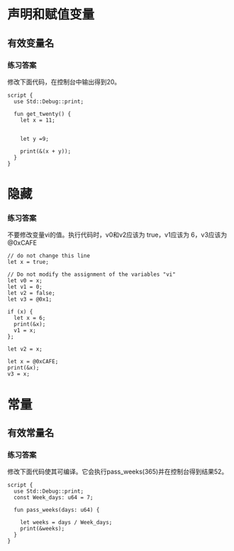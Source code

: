 # 声明和赋值变量
## 有效变量名
### 练习答案
修改下面代码，在控制台中输出得到20。
```
script {
  use Std::Debug::print;

  fun get_twenty() {
    let x = 11;

    
    let y =9;

    print(&(x + y));
  }
}
```

# 隐藏
### 练习答案
不要修改变量vi的值。执行代码时，v0和v2应该为 true，v1应该为 6，v3应该为 @0xCAFE
```
// do not change this line
let x = true;

// Do not modify the assignment of the variables "vi"
let v0 = x;
let v1 = 0;
let v2 = false;
let v3 = @0x1;

if (x) {
  let x = 6;
  print(&x);
  v1 = x;
};

let v2 = x;

let x = @0xCAFE;
print(&x);
v3 = x;
```
# 常量
## 有效常量名
### 练习答案
修改下面代码使其可编译。它会执行pass_weeks(365)并在控制台得到结果52。
```
script {
  use Std::Debug::print;
  const Week_days: u64 = 7;

  fun pass_weeks(days: u64) {
    
    let weeks = days / Week_days;
    print(&weeks);
  }
}
```
